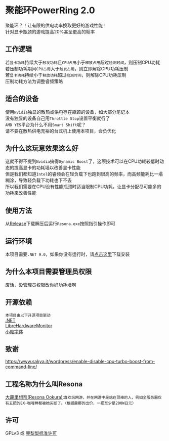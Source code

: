 # 聚能环PowerRing 2.0
聚能环？！让有限的供电功率换取更好的游戏性能！  
针对显卡瓶颈的游戏提高20%甚至更高的帧率  

## 工作逻辑
若`显卡功耗`持续大于`触发功耗`且`CPU占用`小于`释放占用`超过`检测时间`，则压制CPU功耗  
若压制功耗期间`CPU占用`大于`触发占用`，则立即解除CPU功耗压制  
若`显卡功耗`持续小于`释放功耗`超过`检测时间`，则解除CPU功耗压制  
压制功耗方法为调整睿频策略  

## 适合的设备
使用`Nvidia`独显的散热或供电存在瓶颈的设备，如大部分笔记本  
没有独显的设备自己用`Throttle Stop`设置平衡就行了  
`AMD YES`平台为什么不用`Smart Shift`呢？  
请不要在散热供电充裕的台式机上使用本项目，会负优化  

## 为什么这玩意效果这么好
这就不得不提到`Nvidia`搞得`Dynamic Boost`了，这项技术可以在CPU功耗较低时动态的提高显卡的功耗墙以改善显卡性能  
但是我们都知道`Intel`的睿频会在轻负载下也跑到很高的频率，而高频能耗比一塌糊涂，导致轻负载下功耗也下不去  
所以我们需要在CPU没有性能瓶颈时适当限制CPU功耗，让显卡分配尽可能多的功耗来改善性能  

## 使用方法
从[Release](https://github.com/GlacierLab/PowerRing/releases)下载解压后运行`Resona.exe`按照指引操作即可  

## 运行环境
本项目需要`.NET 9.0`，如果你没有运行时，请[点击这里](https://dotnet.microsoft.com/en-us/download/dotnet/9.0)下载安装  

## 为什么本项目需要管理员权限
废话，没管理员权限改你妈功耗墙啊  

## 开源依赖
`本项目由以下开源项目驱动`  
[.NET](https://github.com/dotnet)  
[LibreHardwareMonitor](https://github.com/LibreHardwareMonitor/LibreHardwareMonitor)  
[小赖字体](https://github.com/lxgw/kose-font)  

## 致谢
https://www.sakya.it/wordpress/enable-disable-cpu-turbo-boost-from-command-line/  

## 工程名称为什么叫Resona
[大藏里想奈(Resona Ookura)](https://zh.moegirl.org.cn/%E5%A4%A7%E8%97%8F%E9%87%8C%E6%83%B3%E5%A5%88):`喜欢玩网游，并在网游中是站在顶峰的人，例如全服务器仅有五把的EX-咖喱棒都被她买断了。（根据露娜的出价，一把至少是200W日元）`

## 许可
GPLv3 或 [琴梨梨标准许可](https://zhuanlan.zhihu.com/p/7134329439)  